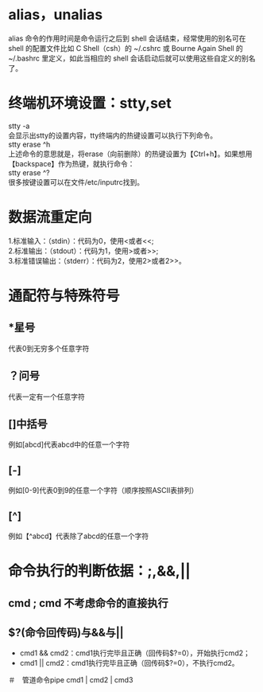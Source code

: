 # alias，unalias
alias 命令的作用时间是命令运行之后到 shell 会话结束，经常使用的别名可在 shell 的配置文件比如 C Shell（csh）的 ~/.cshrc 或 Bourne Again Shell 的 ~/.bashrc 里定义，如此当相应的 shell 会话启动后就可以使用这些自定义的别名了。      

# 终端机环境设置：stty,set
stty -a    
会显示出stty的设置内容，tty终端内的热键设置可以执行下列命令。    
stty erase ^h    
上述命令的意思就是，将erase（向前删除）的热键设置为【Ctrl+h】。如果想用【backspace】作为热键，就执行命令：               
stty erase ^?     
很多按键设置可以在文件/etc/inputrc找到。      

# 数据流重定向
1.标准输入：（stdin）：代码为0，使用<或者<<;    
2.标准输出：（stdout）：代码为1，使用>或者>>;    
3.标准错误输出：（stderr）：代码为2，使用2>或者2>>。     

# 通配符与特殊符号 
## \*星号
代表0到无穷多个任意字符
## ？问号
代表一定有一个任意字符
## []中括号
例如[abcd]代表abcd中的任意一个字符
## [-]
例如[0-9]代表0到9的任意一个字符（顺序按照ASCII表排列）
## [^]
例如【^abcd】代表除了abcd的任意一个字符

# 命令执行的判断依据：;,&&,||
## cmd ; cmd 不考虑命令的直接执行
## $?(命令回传码)与&&与||
* cmd1 && cmd2：cmd1执行完毕且正确（回传码$?=0），开始执行cmd2；
* cmd1 || cmd2：cmd1执行完毕且正确（回传码$?=0），不执行cmd2。

＃　管道命令pipe
cmd1 | cmd2 | cmd3
